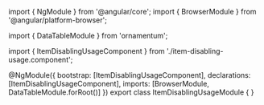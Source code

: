 import { NgModule } from '@angular/core';
import { BrowserModule } from '@angular/platform-browser';
  
import { DataTableModule } from 'ornamentum';
  
import { ItemDisablingUsageComponent } from './item-disabling-usage.component';

@NgModule({
 bootstrap: [ItemDisablingUsageComponent],
 declarations: [ItemDisablingUsageComponent],
 imports: [BrowserModule, DataTableModule.forRoot()]
})
export class ItemDisablingUsageModule {
}
